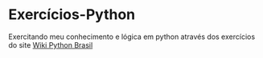# Exercícios-Python
Exercitando meu conhecimento e lógica em python através dos exercícios do site [Wiki Python Brasil](https://wiki.python.org.br/ListaDeExercicios)
